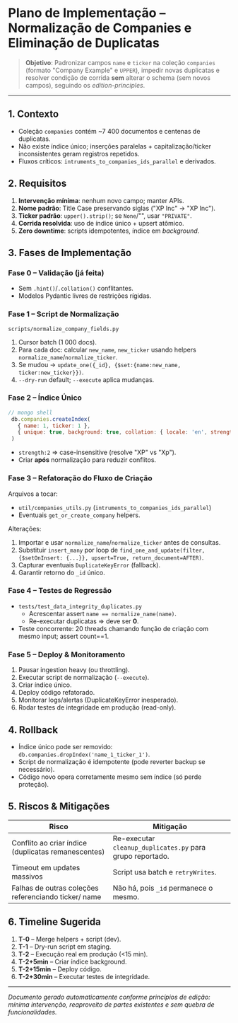 # Plano de Implementação – Normalização de Companies e Eliminação de Duplicatas

> **Objetivo**: Padronizar campos `name` e `ticker` na coleção `companies` (formato "Company Example" e `UPPER`), impedir novas duplicatas e resolver condição de corrida **sem** alterar o schema (sem novos campos), seguindo os *edition-principles*.

---

## 1. Contexto
* Coleção `companies` contém ~7 400 documentos e centenas de duplicatas.
* Não existe índice único; inserções paralelas + capitalização/ticker inconsistentes geram registros repetidos.
* Fluxos críticos: `intruments_to_companies_ids_parallel` e derivados.

## 2. Requisitos
1. **Intervenção mínima**: nenhum novo campo; manter APIs.
2. **Nome padrão**: Title Case preservando siglas ("XP Inc" → "XP Inc").
3. **Ticker padrão**: `upper().strip()`; se `None`/"", usar `"PRIVATE"`.
4. **Corrida resolvida**: uso de índice único + upsert atômico.
5. **Zero downtime**: scripts idempotentes, índice em *background*.

## 3. Fases de Implementação

### Fase 0 – Validação (já feita)
* Sem `.hint()`/`.collation()` conflitantes.
* Modelos Pydantic livres de restrições rígidas.

### Fase 1 – Script de Normalização
`scripts/normalize_company_fields.py`
1. Cursor batch (1 000 docs).
2. Para cada doc: calcular `new_name`, `new_ticker` usando helpers `normalize_name`/`normalize_ticker`.
3. Se mudou → `update_one({_id}, {$set:{name:new_name, ticker:new_ticker}})`.
4. `--dry-run` default; `--execute` aplica mudanças.

### Fase 2 – Índice Único
```js
// mongo shell
 db.companies.createIndex(
   { name: 1, ticker: 1 },
   { unique: true, background: true, collation: { locale: 'en', strength: 2 } }
 )
```
* `strength:2` ⇒ case-insensitive (resolve "XP" vs "Xp").
* Criar **após** normalização para reduzir conflitos.

### Fase 3 – Refatoração do Fluxo de Criação
Arquivos a tocar:
* `util/companies_utils.py` (`intruments_to_companies_ids_parallel`)
* Eventuais `get_or_create_company` helpers.

Alterações:
1. Importar e usar `normalize_name`/`normalize_ticker` antes de consultas.
2. Substituir `insert_many` por loop de `find_one_and_update(filter, {$setOnInsert: {...}}, upsert=True, return_document=AFTER)`.
3. Capturar eventuais `DuplicateKeyError` (fallback).
4. Garantir retorno do `_id` único.

### Fase 4 – Testes de Regressão
* `tests/test_data_integrity_duplicates.py`
  * Acrescentar assert `name == normalize_name(name)`.
  * Re-executar duplicatas ⇒ deve ser **0**.
* Teste concorrente: 20 threads chamando função de criação com mesmo input; assert count==1.

### Fase 5 – Deploy & Monitoramento
1. Pausar ingestion heavy (ou throttling).
2. Executar script de normalização (`--execute`).
3. Criar índice único.
4. Deploy código refatorado.
5. Monitorar logs/alertas (DuplicateKeyError inesperado).
6. Rodar testes de integridade em produção (read-only).

## 4. Rollback
* Índice único pode ser removido: `db.companies.dropIndex('name_1_ticker_1')`.
* Script de normalização é idempotente (pode reverter backup se necessário).
* Código novo opera corretamente mesmo sem índice (só perde proteção).

## 5. Riscos & Mitigações
| Risco | Mitigação |
|------|-----------|
| Conflito ao criar índice (duplicatas remanescentes) | Re-executar `cleanup_duplicates.py` para grupo reportado. |
| Timeout em updates massivos | Script usa batch e `retryWrites`. |
| Falhas de outras coleções referenciando ticker/ name | Não há, pois `_id` permanece o mesmo. |

## 6. Timeline Sugerida
1. **T-0** – Merge helpers + script (dev).
2. **T-1** – Dry-run script em staging.
3. **T-2** – Execução real em produção (<15 min).
4. **T-2+5min** – Criar índice background.
5. **T-2+15min** – Deploy código.
6. **T-2+30min** – Executar testes de integridade.

---
*Documento gerado automaticamente conforme princípios de edição: mínima intervenção, reaproveito de partes existentes e sem quebra de funcionalidades.* 